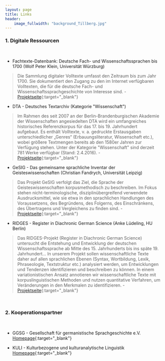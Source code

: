 ```yaml
---
layout: page
title: Links
header:
    image_fullwidth: "background_Tillberg.jpg"
---
```


### 1. Digitale Ressourcen
<br>

* Fachtexte-Datenbank: Deutsche Fach- und Wissenschaftssprachen bis 1700 (Wolf Peter Klein, Universität Würzburg)

> Die Sammlung digitaler Volltexte umfasst den Zeitraum bis zum Jahr 1700. Sie dokumentiert den Zugang zu den im Internet 
verfügbaren Volltexten, die für die deutsche Fach- und Wissenschaftssprachgeschichte von Interesse sind. - 
[Projektseite]( http://kallimachos.de/fachtexte/index.php/Hauptseite ){:target="_blank"}


* DTA - Deutsches Textarchiv (Kategorie "Wissenschaft")

> Im Rahmen des seit 2007 an der Berlin-Brandenburgischen Akademie der Wissenschaften angesiedelten DTA wird ein umfangreiches 
historisches Referenzkorpus für das 17. bis 19. Jahrhundert aufgebaut. Es enthält Volltexte, v. a. gedruckte Erstausgaben 
unterschiedlicher „Genres“ (Erbauungsliteratur, Wissenschaft etc.), wobei größere Textmengen bereits ab den 1580er Jahren zur 
Verfügung stehen. Unter der Kategorie "Wissenschaft" sind derzeit 781 Werke verfügbar (Stand: 2.4.2016). -
[Projektseite]( http://www.deutschestextarchiv.de/list/browse?genre=Wissenschaft ){:target="_blank"}
 
 
* GeSIG - Das gemeinsame sprachliche Inventar der Geisteswissenschaften (Christian Fandrych, Universität Leipzig)

> Das Projekt GeSIG verfolgt das Ziel, die Sprache der Geisteswissenschaften korpusmethodisch zu beschreiben. Im Fokus stehen 
nicht-terminologische, disziplinübergreifend verwendete Ausdrucksmittel, wie sie etwa in den sprachlichen Handlungen des 
Voraussetzens, des Begründens, des Folgerns, des Einschränkens, des Übertragens und Vergleichens zu finden sind. -
[Projektseite]( http://research.uni-leipzig.de/gesig/index.html ){:target="_blank"}

 
* RIDGES - Register in Diachronic German Science (Anke Lüdeling, HU Berlin) 

> Das RIDGES-Projekt (Register in Diachronic German Science) untersucht die Entstehung und Entwicklung der deutschen 
Wissenschaftssprache ab Mitte des 15. Jahrhunderts bis ins späte 19. Jahrhundert... In unserem Projekt sollen wissenschaftliche 
Texte daher auf allen sprachlichen Ebenen (Syntax, Wortbildung, Lexik, Phraseologie, Textstruktur etc.) analysiert werden, 
um Entwicklungen und Tendenzen identifizieren und beschreiben zu können. In einem variationistischen Ansatz annotieren wir 
wissenschaftliche Texte mit korpuslinguistischen Methoden und nutzen quantitative Verfahren, um Veränderungen in den Merkmalen 
zu identifizieren. - 
[Projektseite]( http://korpling.german.hu-berlin.de/ridges/index_de.html ){:target="_blank"}

<br>

### 2. Kooperationspartner
<br>

* GGSG - Gesellschaft für germanistische Sprachgeschichte e.V.  
[Homepage]( http://germanistische-sprachgeschichte.de/ ){:target="_blank"}

* KULI - Kulturbezogene und kulturanalytische Linguistik  
[Homepage]( http://www.kulturlinguistik.org/ ){:target="_blank"}
